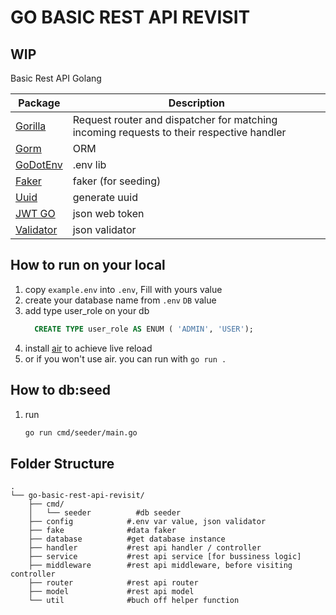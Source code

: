 # GO BASIC REST API REVISIT
## WIP

Basic Rest API Golang

Package | Description 
--- | --- 
[Gorilla](https://github.com/gorilla/mux) | Request router and dispatcher for matching incoming requests to their respective handler
[Gorm](https://github.com/go-gorm/gorm) | ORM
[GoDotEnv](https://github.com/joho/godotenv) | .env lib 
[Faker](https://github.com/jaswdr/faker) | faker (for seeding)
[Uuid](https://github.com/gofrs/uuid) | generate uuid
[JWT GO](https://github.com/dgrijalva/jwt-go) | json web token
[Validator](https://github.com/go-playground/validator) | json validator



## How to run on your local
1. copy `example.env` into `.env`, Fill with yours value
2. create your database name from `.env` `DB` value
3. add type user_role on your db
    ```sql
      CREATE TYPE user_role AS ENUM ( 'ADMIN', 'USER');
    ```
4. install [air](https://github.com/cosmtrek/air) to achieve live reload
5. or if you won't use air. you can run with `go run .`



## How to db:seed
1. run
    ```bash
    go run cmd/seeder/main.go 
    ```


## Folder Structure
    .
    └── go-basic-rest-api-revisit/
        ├── cmd/
        │   └── seeder          #db seeder
        ├── config            #.env var value, json validator
        ├── fake              #data faker
        ├── database          #get database instance
        ├── handler           #rest api handler / controller
        ├── service           #rest api service [for bussiness logic]
        ├── middleware        #rest api middleware, before visiting controller
        ├── router            #rest api router
        ├── model             #rest api model
        └── util              #buch off helper function